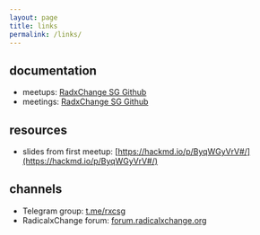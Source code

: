 ```yaml
---
layout: page
title: links
permalink: /links/
---
```


## documentation
* meetups: [RadxChange SG Github](https://github.com/RadxChangeSG/RadxChangeSG/tree/master/meetup-minutes)
* meetings: [RadxChange SG Github](https://github.com/RadxChangeSG/RadxChangeSG/tree/master/meeting-minutes)

## resources
* slides from first meetup: [https://hackmd.io/p/ByqWGyVrV#/](https://hackmd.io/p/ByqWGyVrV#/)

## channels
* Telegram group: [t.me/rxcsg](t.me/rxcsg)
* RadicalxChange forum: [forum.radicalxchange.org](https://forum.radicalxchange.org)

